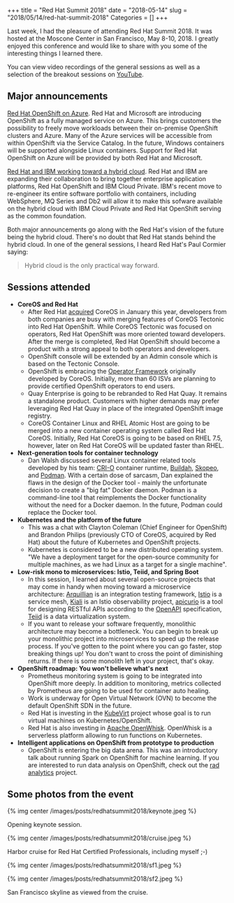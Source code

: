 +++
title = "Red Hat Summit 2018"
date = "2018-05-14"
slug = "2018/05/14/red-hat-summit-2018"
Categories = []
+++

Last week, I had the pleasure of attending Red Hat Summit 2018. It was hosted at the Moscone Center in San Francisco, May 8-10, 2018. I greatly enjoyed this conference and would like to share with you some of the interesting things I learned there.

<!-- more -->

You can view video recordings of the general sessions as well as a selection of the breakout sessions on [YouTube](https://www.youtube.com/user/redhatsummit).

## Major announcements

[Red Hat OpenShift on Azure](https://www.redhat.com/en/about/press-releases/red-hat-and-microsoft-co-develop-first-red-hat-openshift-jointly-managed-service-public-cloud). Red Hat and Microsoft are introducing OpenShift as a fully managed service on Azure. This brings customers the possibility to freely move workloads between their on-premise OpenShift clusters and Azure. Many of the Azure services will be accessible from within OpenShift via the Service Catalog. In the future, Windows containers will be supported alongside Linux containers. Support for Red Hat OpenShift on Azure will be provided by both Red Hat and Microsoft.

[Red Hat and IBM working toward a hybrid cloud](https://www.redhat.com/en/about/press-releases/ibm-and-red-hat-join-forces-accelerate-hybrid-cloud-adoption). Red Hat and IBM are expanding their collaboration to bring together enterprise application platforms, Red Hat OpenShift and IBM Cloud Private. IBM's recent move to re-engineer its entire software portfolio with containers, including WebSphere, MQ Series and Db2 will allow it to make this sofware available on the hybrid cloud with IBM Cloud Private and Red Hat OpenShift serving as the common foundation.

Both major announcements go along with the Red Hat's vision of the future being the hybrid cloud. There's no doubt that Red Hat stands behind the hybrid cloud. In one of the general sessions, I heard Red Hat's Paul Cormier saying:

> Hybrid cloud is the only practical way forward.

## Sessions attended

- **CoreOS and Red Hat**
  - After Red Hat [acquired](https://www.redhat.com/en/about/press-releases/red-hat-acquire-coreos-expanding-its-kubernetes-and-containers-leadership) CoreOS in January this year, developers from both companies are busy with merging features of CoreOS Tectonic into Red Hat OpenShift. While CoreOS Tectonic was focused on operators, Red Hat OpenShift was more oriented toward developers. After the merge is completed, Red Hat OpenShift should become a product with a strong appeal to both operators and developers.
  - OpenShift console will be extended by an Admin console which is based on the Tectonic Console.
  - OpenShift is embracing the [Operator Framework](https://github.com/operator-framework) originally developed by CoreOS. Initially, more than 60 ISVs are planning to provide certified OpenShift operators to end users.
  - Quay Enterprise is going to be rebranded to Red Hat Quay. It remains a standalone product. Customers with higher demands may prefer leveraging Red Hat Quay in place of the integrated OpenShift image registry.
  - CoreOS Container Linux and RHEL Atomic Host are going to be merged into a new container operating system called Red Hat CoreOS. Initially, Red Hat CoreOS is going to be based on RHEL 7.5, however, later on Red Hat CoreOS will be updated faster than RHEL.
- **Next-generation tools for container technology**
  - Dan Walsh discussed several Linux container related tools developed by his team: [CRI-O](https://github.com/kubernetes-incubator/cri-o) container runtime, [Buildah](https://github.com/projectatomic/buildah), [Skopeo](https://github.com/projectatomic/skopeo/), and [Podman](https://github.com/projectatomic/libpod). With a certain dose of sarcasm, Dan explained the flaws in the design of the Docker tool -  mainly the unfortunate decision to create a "big fat" Docker daemon. Podman is a command-line tool that reimplements the Docker functionality without the need for a Docker daemon. In the future, Podman could replace the Docker tool.
- **Kubernetes and the platform of the future**
  - This was a chat with Clayton Coleman (Chief Engineer for OpenShift) and Brandon Philips (previously CTO of CoreOS, acquired by Red Hat) about the future of Kubernetes and OpenShift projects.
  - Kubernetes is considered to be a new distributed operating system. "We have a deployment target for the open-source community for multiple machines, as we had Linux as a target for a single machine".
- **Low-risk mono to microservices: Istio, Teiid, and Spring Boot**
  - In this session, I learned about several open-source projects that may come in handy when moving toward a microservice architecture: [Arquillian](http://arquillian.org/) is an integration testing framework, [Istio](https://istio.io/) is a service mesh, [Kiali](https://github.com/kiali/kiali) is an Istio observability project, [apicurio](https://www.apicur.io/) is a tool for designing RESTful APIs according to the [OpenAPI](https://github.com/OAI/OpenAPI-Specification) specification, [Teiid](http://teiid.jboss.org/) is a data virtualization system.
  - If you want to release your software frequently, monolithic architecture may become a bottleneck. You can begin to break up your monolithic project into microservices to speed up the release process. If you've gotten to the point where you can go faster, stop breaking things up! You don't want to cross the point of diminishing returns. If there is some monolith left in your project, that's okay.
- **OpenShift roadmap: You won't believe what's next**
  - Prometheus monitoring system is going to be integrated into OpenShift more deeply. In addition to monitoring, metrics collected by Prometheus are going to be used for container auto healing.
  - Work is underway for Open Virtual Network (OVN) to become the default OpenShift SDN in the future.
  - Red Hat is investing in the [KubeVirt](https://github.com/kubevirt) project whose goal is to run virtual machines on Kubernetes/OpenShift.
  - Red Hat is also investing in [Apache OpenWhisk](https://openwhisk.apache.org/). OpenWhisk is a serverless platform allowing to run functions on Kubernetes.
- **Intelligent applications on OpenShift from prototype to production**
  - OpenShift is entering the big data arena. This was an introductory talk about running Spark on OpenShift for machine learning. If you are interested to run data analysis on OpenShift, check out the [rad analytics](https://radanalytics.io/) project.

## Some photos from the event

{% img center /images/posts/redhatsummit2018/keynote.jpeg %}

Opening keynote session.

{% img center /images/posts/redhatsummit2018/cruise.jpeg %}

Harbor cruise for Red Hat Certified Professionals, including myself ;-)

{% img center /images/posts/redhatsummit2018/sf1.jpeg %}

{% img center /images/posts/redhatsummit2018/sf2.jpeg %}

San Francisco skyline as viewed from the cruise.
